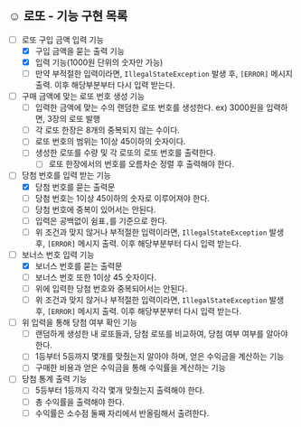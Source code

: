 ## ☺️ 로또 - 기능 구현 목록

- [ ] 로또 구입 금액 입력 기능
    - [x] 구입 금액을 묻는 출력 기능
    - [x] 입력 기능(1000원 단위의 숫자만 가능)
    - [ ] 만약 부적절한 입력이라면, `IllegalStateException` 발생 후, `[ERROR]` 메시지 출력. 이후 해당부분부터 다시 입력 받는다.

- [ ] 구매 금액에 맞는 로또 번호 생성 기능
  - [ ] 입력한 금액에 맞는 수의 랜덤한 로또 번호를 생성한다. ex) 3000원을 입력하면, 3장의 로또 발행
  - [ ] 각 로또 한장은 8개의 중복되지 않는 수이다.
  - [ ] 로또 번호의 범위는 1이상 45이하의 숫자이다.
  - [ ] 생성한 로또를 수량 및 각 로또의 로또 번호를 출력한다.
    - [ ] 로또 한장에서의 번호를 오름차순 정렬 후 출력해야 한다.

- [ ] 당첨 번호를 입력 받는 기능
  - [x] 당첨 번호를 묻는 출력문
  - [ ] 당첨 번호는 1이상 45이하의 숫자로 이루어져야 한다.
  - [ ] 당첨 번호에 중복이 있어서는 안된다.
  - [ ] 입력은 공백없이 쉼표`,`를 기준으로 한다.
  - [ ] 위 조건과 맞지 않거나 부적절한 입력이라면,  `IllegalStateException` 발생 후, `[ERROR]` 메시지 출력. 이후 해당부분부터 다시 입력 받는다.

- [ ] 보너스 번호 입력 기능
  - [x] 보너스 번호를 묻는 출력문
  - [ ] 보너스 번호 또한 1이상 45 숫자이다.
  - [ ] 위에 입력한 당첨 번호와 중복되어서는 안된다.
  - [ ] 위 조건과 맞지 않거나 부적절한 입력이라면, `IllegalStateException` 발생 후, `[ERROR]` 메시지 출력. 이후 해당부분부터 다시 입력 받는다.

- [ ] 위 입력을 통해 당첨 여부 확인 기능
  - [ ] 랜덤하게 생성한 내 로또들과, 당첨 로또를 비교하여, 당첨 여부 여부를 알아야 한다.
  - [ ] 1등부터 5등까지 몇개를 맞췄는지 알아야 하며, 얻은 수익금을 계산하는 기능
  - [ ] 구매한 비용과 얻은 수익금을 통해 수익률을 계산하는 기능

- [ ] 당첨 통계 출력 기능
  - [ ] 5등부터 1등까지 각각 몇개 맞췄는지 출력해야 한다.
  - [ ] 총 수익률을 출력해야 한다.
  - [ ] 수익률은 소수점 둘째 자리에서 반올림해서 출려한다.